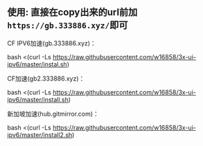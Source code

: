 

## 使用:  直接在copy出来的url前加`https://gb.333886.xyz/`即可
CF IPV6加速(gb.333886.xyz)：

 bash <(curl -Ls https://raw.githubusercontent.com/w16858/3x-ui-ipv6/master/instal.sh)

CF加速(gb2.333886.xyz)：

 bash <(curl -Ls https://raw.githubusercontent.com/w16858/3x-ui-ipv6/master/install.sh)


新加坡加速(hub.gitmirror.com)：

bash <(curl -Ls https://raw.githubusercontent.com/w16858/3x-ui-ipv6/master/install2.sh)
